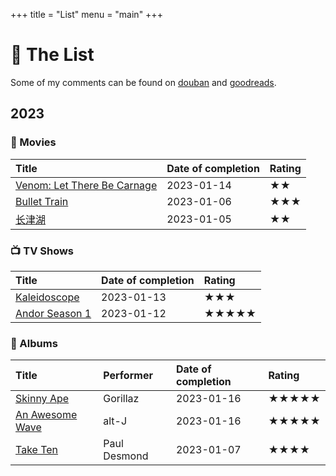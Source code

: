 +++
title = "List"
menu = "main"
+++

# 📝 The List

Some of my comments can be found on [douban](https://www.douban.com/people/rexarski/) and [goodreads](https://www.goodreads.com/rexarski).

## 2023

<!-- ### 📚 Books -->

<!-- | Title | Author | Date of completion | Rating | -->
<!-- | :---- | :----- | :----------------- | :----- | -->

### 🍿 Movies

| Title                                                                     | Date of completion | Rating |
| :------------------------------------------------------------------------ | :----------------- | :----- |
| [Venom: Let There Be Carnage](https://movie.douban.com/subject/30382416/) | 2023-01-14         | ★★     |
| [Bullet Train](https://movie.douban.com/subject/35118954/)                | 2023-01-06         | ★★★    |
| [长津湖](https://movie.douban.com/subject/25845392/)                      | 2023-01-05         | ★★     |

### 📺 TV Shows

| Title                                                        | Date of completion | Rating |
| :----------------------------------------------------------- | :----------------- | :----- |
| [Kaleidoscope](https://movie.douban.com/subject/35602000/)   | 2023-01-13         | ★★★    |
| [Andor Season 1](https://movie.douban.com/subject/30376895/) | 2023-01-12         | ★★★★★  |

### 🎷 Albums

| Title                                                         | Performer    | Date of completion | Rating |
| :------------------------------------------------------------ | :----------- | :----------------- | :----- |
| [Skinny Ape](https://music.douban.com/subject/36183191/)      | Gorillaz     | 2023-01-16         | ★★★★★  |
| [An Awesome Wave](https://music.douban.com/subject/10604559/) | alt-J        | 2023-01-16         | ★★★★★  |
| [Take Ten](https://music.douban.com/subject/1428111/)         | Paul Desmond | 2023-01-07         | ★★★★   |

<!-- ### 🎮 Games -->

<!-- | Title | Date of completion | Rating | -->
<!-- | :---- | :----------------- | :----- | -->

<!-- ### 🎧 Audio Books -->

<!-- | Title | Date of completion | Rating | -->
<!-- | :---- | :----------------- | :----- | -->